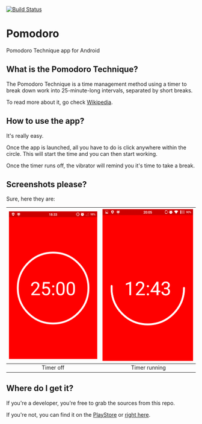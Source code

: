 [![Build Status](https://magnum.travis-ci.com/Crapoo/pomodoro.svg?token=yJBmbVBshhaMztbgxQd2&branch=master)](https://magnum.travis-ci.com/Crapoo/pomodoro)

# Pomodoro
Pomodoro Technique app for Android

## What is the Pomodoro Technique?
The Pomodoro Technique is a time management method using a timer to break down work into 25-minute-long intervals, separated by short breaks.

To read more about it, go check [Wikipedia](https://en.wikipedia.org/wiki/Pomodoro_Technique).

## How to use the app?
It's really easy.

Once the app is launched, all you have to do is click anywhere within the circle. This will start the time and you can then start working.

Once the timer runs off, the vibrator will remind you it's time to take a break.

## Screenshots please?
Sure, here they are: 

|![Timer off, 25 minutes left](screenshots/timerOff.png)|![Timer runnning, getting closer to a break!](screenshots/timerRun.png)|
|:-:|:-:|
|Timer off| Timer running|

## Where do I get it?
If you're a developer, you're free to grab the sources from this repo.

If you're not, you can find it on the [PlayStore]() or [right here]().